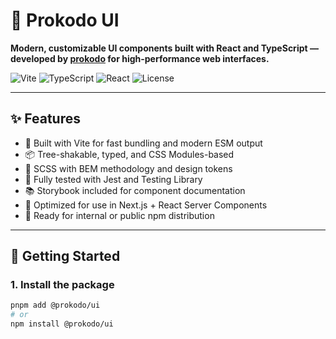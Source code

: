 # 🧩 Prokodo UI

**Modern, customizable UI components built with React and TypeScript — developed by [prokodo](https://www.prokodo.com) for high-performance web interfaces.**

![Vite](https://img.shields.io/badge/Built%20with-Vite-646CFF?style=flat&logo=vite&logoColor=white)
![TypeScript](https://img.shields.io/badge/TypeScript-Ready-3178C6?style=flat&logo=typescript&logoColor=white)
![React](https://img.shields.io/badge/React-19.x-61DAFB?style=flat&logo=react&logoColor=white)
![License](https://img.shields.io/badge/License-BUSL--1.1-blue)

---

## ✨ Features

- 🔌 Built with Vite for fast bundling and modern ESM output
- 📦 Tree-shakable, typed, and CSS Modules-based
- 🎨 SCSS with BEM methodology and design tokens
- 🧪 Fully tested with Jest and Testing Library
- 📚 Storybook included for component documentation
- 🧱 Optimized for use in Next.js + React Server Components
- 🔁 Ready for internal or public npm distribution

---

## 🚀 Getting Started

### 1. Install the package

```bash
pnpm add @prokodo/ui
# or
npm install @prokodo/ui
```
